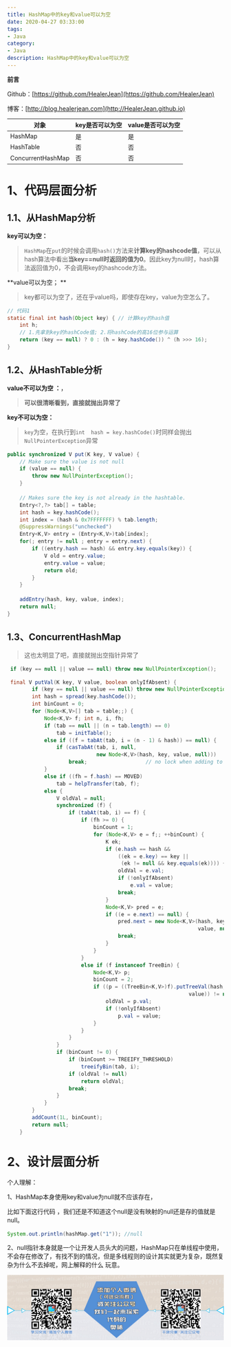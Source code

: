 ```yaml
---
title: HashMap中的key和value可以为空
date: 2020-04-27 03:33:00
tags: 
- Java
category: 
- Java
description: HashMap中的key和value可以为空
---
```


**前言**     

 Github：[https://github.com/HealerJean](https://github.com/HealerJean)         

 博客：[http://blog.healerjean.com](http://HealerJean.github.io)          



| 对象              | key是否可以为空 | value是否可以为空 |
| ----------------- | --------------- | ----------------- |
| HashMap           | 是              | 是                |
| HashTable         | 否              | 否                |
| ConcurrentHashMap | 否              | 否                |



# 1、代码层面分析



## 1.1、从HashMap分析  

**key可以为空：**

> `HashMap`在`put`的时候会调用`hash()`方法来**计算key的hashcode值**，可以从hash算法中看出**当key==null时返回的值为0**。因此key为null时，hash算法返回值为0，不会调用key的hashcode方法。      



**value可以为空；   **

> key都可以为空了，还在乎value吗，即使存在key，value为空怎么了。

```java
// 代码1
static final int hash(Object key) { // 计算key的hash值
    int h;
    // 1.先拿到key的hashCode值; 2.将hashCode的高16位参与运算
    return (key == null) ? 0 : (h = key.hashCode()) ^ (h >>> 16);
}
```





## 1.2、从HashTable分析

**value不可以为空 ：**，  

>  **可以很清晰看到，直接就抛出异常了**    



**key不可以为空：**

> `key`为空，在执行到`int  hash = key.hashCode()`时同样会抛出`NullPointerException`异常   



```java
public synchronized V put(K key, V value) {
    // Make sure the value is not null
    if (value == null) {
        throw new NullPointerException();
    }

    // Makes sure the key is not already in the hashtable.
    Entry<?,?> tab[] = table;
    int hash = key.hashCode();
    int index = (hash & 0x7FFFFFFF) % tab.length;
    @SuppressWarnings("unchecked")
    Entry<K,V> entry = (Entry<K,V>)tab[index];
    for(; entry != null ; entry = entry.next) {
        if ((entry.hash == hash) && entry.key.equals(key)) {
            V old = entry.value;
            entry.value = value;
            return old;
        }
    }

    addEntry(hash, key, value, index);
    return null;
}
```





## 1.3、ConcurrentHashMap 

> 这也太明显了吧，直接就抛出空指针异常了

```java
 if (key == null || value == null) throw new NullPointerException();
```



```java
 final V putVal(K key, V value, boolean onlyIfAbsent) {
        if (key == null || value == null) throw new NullPointerException();
        int hash = spread(key.hashCode());
        int binCount = 0;
        for (Node<K,V>[] tab = table;;) {
            Node<K,V> f; int n, i, fh;
            if (tab == null || (n = tab.length) == 0)
                tab = initTable();
            else if ((f = tabAt(tab, i = (n - 1) & hash)) == null) {
                if (casTabAt(tab, i, null,
                             new Node<K,V>(hash, key, value, null)))
                    break;                   // no lock when adding to empty bin
            }
            else if ((fh = f.hash) == MOVED)
                tab = helpTransfer(tab, f);
            else {
                V oldVal = null;
                synchronized (f) {
                    if (tabAt(tab, i) == f) {
                        if (fh >= 0) {
                            binCount = 1;
                            for (Node<K,V> e = f;; ++binCount) {
                                K ek;
                                if (e.hash == hash &&
                                    ((ek = e.key) == key ||
                                     (ek != null && key.equals(ek)))) {
                                    oldVal = e.val;
                                    if (!onlyIfAbsent)
                                        e.val = value;
                                    break;
                                }
                                Node<K,V> pred = e;
                                if ((e = e.next) == null) {
                                    pred.next = new Node<K,V>(hash, key,
                                                              value, null);
                                    break;
                                }
                            }
                        }
                        else if (f instanceof TreeBin) {
                            Node<K,V> p;
                            binCount = 2;
                            if ((p = ((TreeBin<K,V>)f).putTreeVal(hash, key,
                                                           value)) != null) {
                                oldVal = p.val;
                                if (!onlyIfAbsent)
                                    p.val = value;
                            }
                        }
                    }
                }
                if (binCount != 0) {
                    if (binCount >= TREEIFY_THRESHOLD)
                        treeifyBin(tab, i);
                    if (oldVal != null)
                        return oldVal;
                    break;
                }
            }
        }
        addCount(1L, binCount);
        return null;
    }
```



# 2、设计层面分析 



个人理解：   

1、HashMap本身使用key和value为null就不应该存在，   

比如下面这行代码 ，我们还是不知道这个null是没有映射的null还是存的值就是null。

```java
System.out.println(hashMap.get("1")); //null
```



2、null指针本身就是一个让开发人员头大的问题，HashMap只在单线程中使用，不会存在修改了，有找不到的情况，但是多线程则的设计其实就更为复杂，既然复杂为什么不去掉呢，网上解释的什么 玩意。    



![ContactAuthor](https://raw.githubusercontent.com/HealerJean/HealerJean.github.io/master/assets/img/artical_bottom.jpg)





<link rel="stylesheet" href="https://unpkg.com/gitalk/dist/gitalk.css">

<script src="https://unpkg.com/gitalk@latest/dist/gitalk.min.js"></script> 
<div id="gitalk-container"></div>    
 <script type="text/javascript">
    var gitalk = new Gitalk({
		clientID: `1d164cd85549874d0e3a`,
		clientSecret: `527c3d223d1e6608953e835b547061037d140355`,
		repo: `HealerJean.github.io`,
		owner: 'HealerJean',
		admin: ['HealerJean'],
		id: 'dSgsqIRuokvwM1nG',
    });
    gitalk.render('gitalk-container');
</script> 


